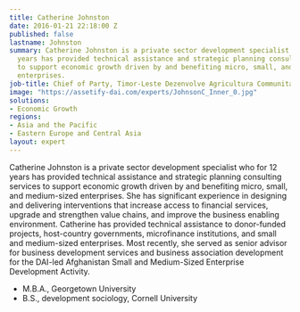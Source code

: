 ```yaml
---
title: Catherine Johnston
date: 2016-01-21 22:18:00 Z
published: false
lastname: Johnston
summary: Catherine Johnston is a private sector development specialist who for 12
  years has provided technical assistance and strategic planning consulting services
  to support economic growth driven by and benefiting micro, small, and medium-sized
  enterprises.
job-title: Chief of Party, Timor-Leste Dezenvolve Agricultura Communitária
image: "https://assetify-dai.com/experts/JohnsonC_Inner_0.jpg"
solutions:
- Economic Growth
regions:
- Asia and the Pacific
- Eastern Europe and Central Asia
layout: expert
---
```


Catherine Johnston is a private sector development specialist who for 12 years has provided technical assistance and strategic planning consulting services to support economic growth driven by and benefiting micro, small, and medium-sized enterprises. She has significant experience in designing and delivering interventions that increase access to financial services, upgrade and strengthen value chains, and improve the business enabling environment. Catherine has provided technical assistance to donor-funded projects, host-country governments, microfinance institutions, and small and medium-sized enterprises. Most recently, she served as senior advisor for business development services and business association development for the DAI-led Afghanistan Small and Medium-Sized Enterprise Development Activity.

* M.B.A., Georgetown University
* B.S., development sociology, Cornell University
